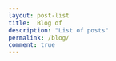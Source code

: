 ```yaml
---
layout: post-list
title:  Blog of 
description: "List of posts"
permalink: /blog/
comment: true
---
```


